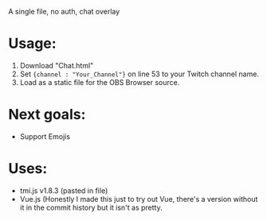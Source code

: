 A single file, no auth, chat overlay

# Usage:
1. Download "Chat.html"
2. Set ```{channel : "Your_Channel"}``` on line 53 to your Twitch channel name.
3. Load as a static file for the OBS Browser source.

# Next goals:
- Support Emojis

# Uses:
- tmi.js v1.8.3 (pasted in file)
- Vue.js (Honestly I made this just to try out Vue, there's a version without it in the commit history but it isn't as pretty.
